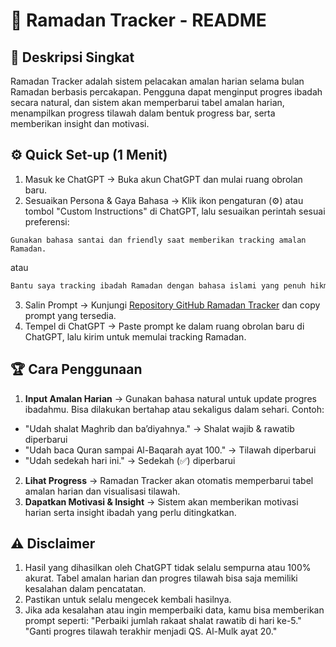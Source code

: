 # 📌 Ramadan Tracker - README

## 📖 Deskripsi Singkat
Ramadan Tracker adalah sistem pelacakan amalan harian selama bulan Ramadan berbasis percakapan. Pengguna dapat menginput progres ibadah secara natural, dan sistem akan memperbarui tabel amalan harian, menampilkan progress tilawah dalam bentuk progress bar, serta memberikan insight dan motivasi.

## ⚙️ Quick Set-up (1 Menit)
1. Masuk ke ChatGPT → Buka akun ChatGPT dan mulai ruang obrolan baru.
2. Sesuaikan Persona & Gaya Bahasa → Klik ikon pengaturan (⚙️) atau tombol "Custom Instructions" di ChatGPT, lalu sesuaikan perintah sesuai preferensi:
```pyhton
Gunakan bahasa santai dan friendly saat memberikan tracking amalan Ramadan.
```
atau
```python
Bantu saya tracking ibadah Ramadan dengan bahasa islami yang penuh hikmah.
``` 
3. Salin Prompt → Kunjungi [Repository GitHub Ramadan Tracker](https://github.com/wsuryaningrat/ramadhanTracker-ChatGPT/blob/main/prompt) dan copy prompt yang tersedia.
4. Tempel di ChatGPT → Paste prompt ke dalam ruang obrolan baru di ChatGPT, lalu kirim untuk memulai tracking Ramadan.

## 🏆 Cara Penggunaan
1. **Input Amalan Harian** → Gunakan bahasa natural untuk update progres ibadahmu. Bisa dilakukan bertahap atau sekaligus dalam sehari. Contoh:
- "Udah shalat Maghrib dan ba’diyahnya." → Shalat wajib & rawatib diperbarui
- "Udah baca Quran sampai Al-Baqarah ayat 100." → Tilawah diperbarui
- "Udah sedekah hari ini." → Sedekah (✅) diperbarui
2. **Lihat Progress** → Ramadan Tracker akan otomatis memperbarui tabel amalan harian dan visualisasi tilawah.
3. **Dapatkan Motivasi & Insight** → Sistem akan memberikan motivasi harian serta insight ibadah yang perlu ditingkatkan.

## ⚠️ Disclaimer
1. Hasil yang dihasilkan oleh ChatGPT tidak selalu sempurna atau 100% akurat. Tabel amalan harian dan progres tilawah bisa saja memiliki kesalahan dalam pencatatan.
2. Pastikan untuk selalu mengecek kembali hasilnya.
3. Jika ada kesalahan atau ingin memperbaiki data, kamu bisa memberikan prompt seperti:
"Perbaiki jumlah rakaat shalat rawatib di hari ke-5."
"Ganti progres tilawah terakhir menjadi QS. Al-Mulk ayat 20."


